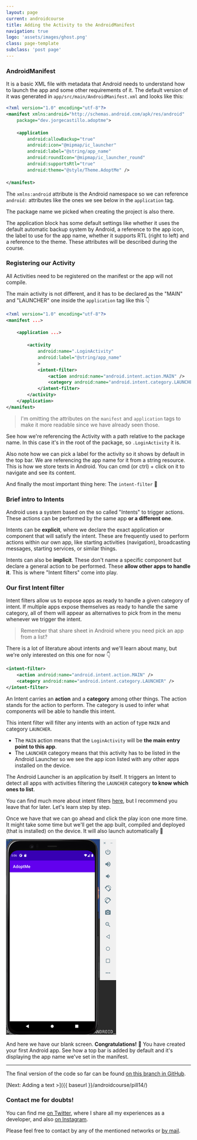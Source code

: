 ```yaml
---
layout: page
current: androidcourse
title: Adding the Activity to the AndroidManifest
navigation: true
logo: 'assets/images/ghost.png'
class: page-template
subclass: 'post page'
---
```


### AndroidManifest

It is a basic XML file with metadata that Android needs to understand how to launch the app and some other requirements of it. The default version of it was generated in `app/src/main/AndroidManifest.xml` and looks like this:

```xml
<?xml version="1.0" encoding="utf-8"?>
<manifest xmlns:android="http://schemas.android.com/apk/res/android"
    package="dev.jorgecastillo.adoptme">

    <application
        android:allowBackup="true"
        android:icon="@mipmap/ic_launcher"
        android:label="@string/app_name"
        android:roundIcon="@mipmap/ic_launcher_round"
        android:supportsRtl="true"
        android:theme="@style/Theme.AdoptMe" />

</manifest>
```

The `xmlns:android` attribute is the Android namespace so we can reference `android:` attributes like the ones we see below in the `application` tag.

The package name we picked when creating the project is also there.

The application block has some default settings like whether it uses the default automatic backup system by Android, a reference to the app icon, the label to use for the app name, whether it supports RTL (right to left) and a reference to the theme. These attributes will be described during the course.

### Registering our Activity

All Activities need to be registered on the manifest or the app will not compile.

The main activity is not different, and it has to be declared as the "MAIN" and "LAUNCHER" one inside the `application` tag like this 👇

```xml
<?xml version="1.0" encoding="utf-8"?>
<manifest ...>

    <application ...>

        <activity
            android:name=".LoginActivity"
            android:label="@string/app_name"
            >
            <intent-filter>
                <action android:name="android.intent.action.MAIN" />
                <category android:name="android.intent.category.LAUNCHER" />
            </intent-filter>
        </activity>
    </application>
</manifest>
```

> I'm omitting the attributes on the `manifest` and `application` tags to make it more readable since we have already seen those.

See how we're referencing the Activity with a path relative to the package name. In this case it's in the root of the package, so `.LoginActivity` it is.

Also note how we can pick a label for the activity so it shows by default in the top bar. We are referencing the app name for it from a string resource. This is how we store texts in Android. You can cmd (or ctrl) + click on it to navigate and see its content.

And finally the most important thing here: The `intent-filter` 🤔

### Brief intro to Intents

Android uses a system based on the so called "Intents" to trigger actions. These actions can be performed by the same app **or a different one**.

Intents can be **explicit**, where we declare the exact application or component that will satisfy the intent. These are frequently used to perform actions within our own app, like starting activities (navigation), broadcasting messages, starting services, or similar things.

Intents can also be **implicit**. These don't name a specific component but declare a general action to be performed. These **allow other apps to handle it**. This is where "Intent filters" come into play.

### Our first Intent filter

Intent filters allow us to expose apps as ready to handle a given category of intent. If multiple apps expose themselves as ready to handle the same category, all of them will appear as alternatives to pick from in the menu whenever we trigger the intent.

> Remember that share sheet in Android where you need pick an app from a list?

There is a lot of literature about intents and we'll learn about many, but we're only interested on this one for now 👇

```xml
<intent-filter>
    <action android:name="android.intent.action.MAIN" />
    <category android:name="android.intent.category.LAUNCHER" />
</intent-filter>
```

An Intent carries an **action** and a **category** among other things. The action stands for the action to perform. The category is used to infer what components will be able to handle this intent.

This intent filter will filter any intents with an action of type `MAIN` and category `LAUNCHER`.

* The `MAIN` action means that the `LoginActivity` will be **the main entry point to this app**.
* The `LAUNCHER` category means that this activity has to be listed in the Android Launcher so we see the app icon listed with any other apps installed on the device.

The Android Launcher is an application by itself. It triggers an Intent to detect all apps with activities filtering the `LAUNCHER` category **to know which ones to list**.

You can find much more about intent filters [here](https://developer.android.com/guide/components/intents-filters), but I recommend you leave that for later. Let's learn step by step.

Once we have that we can go ahead and click the play icon one more time. It might take some time but we'll get the app built, compiled and deployed (that is installed) on the device. It will also launch automatically 🚀

<img src="../../assets/images/our first app.png" alt="Android Studio" style="width:300px;">

And here we have our blank screen. **Congratulations!** 🎊 You have created your first Android app. See how a top bar is added by default and it's displaying the app name we've set in the manifest.

---

The final version of the code so far can be found [on this branch in GitHub](https://github.com/JorgeCastilloPrz/ultimateandroidcourse/tree/pill13).

[Next: Adding a text >]({{ baseurl }}/androidcourse/pill14/)

### Contact me for doubts!

You can find me [on Twitter](https://www.twitter.com/JorgeCastilloPR), where I share all my experiences as a developer, and also [on Instagram](https://www.instagram.com/jorgecastillopr).


Please feel free to contact by any of the mentioned networks or [by mail](mailto:jorge.castillo.prz@gmail.com).
